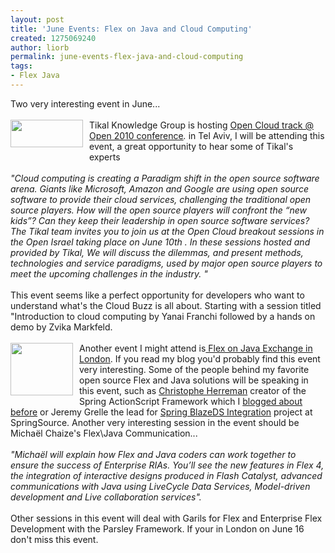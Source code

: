 ```yaml
---
layout: post
title: 'June Events: Flex on Java and Cloud Computing'
created: 1275069240
author: liorb
permalink: june-events-flex-java-and-cloud-computing
tags:
- Flex Java
---
```

Two very interesting event in June...<br /><br /><a onblur="try {parent.deselectBloggerImageGracefully();} catch(e) {}" href="http://3.bp.blogspot.com/_tECzk8Tdl88/TAAFwDronkI/AAAAAAAAAIM/INrGS22ndk0/s1600/tikallogo.png"><img style="float: left; margin: 0pt 10px 10px 0pt; cursor: pointer; width: 116px; height: 44px;" src="http://3.bp.blogspot.com/_tECzk8Tdl88/TAAFwDronkI/AAAAAAAAAIM/INrGS22ndk0/s400/tikallogo.png" alt="" id="BLOGGER_PHOTO_ID_5476383470062706242" border="0" /></a>Tikal Knowledge Group is hosting <a href="http://www.tikalk.com/tikals-open-cloud-track-open-2010-conference">Open Cloud track @ Open 2010 conference</a><span style="font-style: italic;">. </span>in Tel Aviv, I will be attending this event, a great opportunity to hear some of Tikal's experts<span style="font-style: italic;"><br /><br />"Cloud computing is creating a Paradigm shift in the open source software arena.</span> <span style="font-style: italic;">Giants like Microsoft, Amazon and Google are using open source software to provide their cloud services, challenging the traditional open source players. How will the open source players will confront the “new kids”? Can they keep their leadership in open source software services?</span> <span style="font-style: italic;">The Tikal team invites you to join us at the Open Cloud breakout sessions in the Open Israel taking place on June 10th . In these sessions hosted and provided by Tikal, We will discuss the dilemmas, and present methods, technologies and service paradigms, used by major open source players to meet the upcoming challenges in the industry. "<br /></span><span><br />This event seems like a perfect opportunity for developers who want to understand what's the Cloud Buzz is all about. Starting with a session titled "Introduction to cloud computing by Yanai Franchi followed by a hands on demo by Zvika Markfeld.<br /><br /></span><a onblur="try {parent.deselectBloggerImageGracefully();} catch(e) {}" href="http://skillsmatter.com/event/java-jee/flex-on-java-exchange-2010"><img style="float: left; margin: 0pt 10px 10px 0pt; cursor: pointer; width: 100px; height: 84px;" src="http://3.bp.blogspot.com/_tECzk8Tdl88/TAAIA-MVFnI/AAAAAAAAAIU/miRMImFyasw/s400/flex-on-java-exchange_100x84_imattending.gif" alt="" id="BLOGGER_PHOTO_ID_5476385959670257266" border="0" /></a><span>Another event I might attend is<a href="http://skillsmatter.com/event/java-jee/flex-on-java-exchange-2010"> Flex on Java Exchange in London</a></span><span>. If you read my blog you'd probably find this event very interesting. Some of the people behind my favorite open source Flex and Java solutions will be speaking in this event, such as <a href="http://www.herrodius.com/blog/">Christophe Herreman</a> creator of the Spring ActionScript Framework which I <a href="http://flexonjava.blogspot.com/2009/04/consuming-web-services-with-flex-using.html">blogged about before</a> or Jeremy Grelle the lead for <a href="http://www.springsource.org/spring-flex">Spring BlazeDS Integration</a> project at SpringSource. Another very interesting session in the event should be Michaël Chaize's Flex\Java Communication...</span><span style="font-style: italic;"><br /><br />"Michaël will explain how Flex and Java coders can work together to ensure the success of Enterprise RIAs. You’ll see the new features in Flex 4, the integration of interactive designs produced in Flash Catalyst, advanced communications with Java using LiveCycle Data Services, Model-driven development and Live collaboration services".<br /><br /></span><span>Other sessions in this event will deal with Garils for Flex and Enterprise Flex Development with the Parsley Framework.</span><span> If your in London on June 16 don't  miss this event.</span><br /><span style="font-style: italic;"><br /><br /><br /></span>
